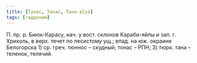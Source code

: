 ```yaml
---
title: [Тунас, Тонас, Тана-❮Су❯]
tags: [гидроним]
---
```


П. пр. р. Биюк-Карасу, нач. у вост. склонов Караби-яйлы и зап. г. Хриколь, в
верх. течет по лесистому ущ.; впад. на юж. окраине Белогорска 1) ср. греч.
тюннос – скудный; тонас – РПН; 3) тюрк. тана – теленок, телячий.

